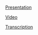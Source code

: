 [Presentation](https://rolling-scopes-school.github.io/prigozhaya-JSFE2023Q1/presentation/)

[Video](https://youtu.be/btJozCt3pT0)

[Transcription](https://github.com/rolling-scopes-school/prigozhaya-JSFE2023Q1/blob/presentation/transcription.md)

